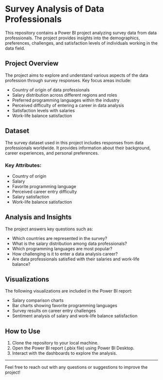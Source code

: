 # Survey Analysis of Data Professionals

This repository contains a Power BI project analyzing survey data from data professionals. The project provides insights into the demographics, preferences, challenges, and satisfaction levels of individuals working in the data field.

## Project Overview
The project aims to explore and understand various aspects of the data profession through survey responses. Key focus areas include:

- Country of origin of data professionals
- Salary distribution across different regions and roles
- Preferred programming languages within the industry
- Perceived difficulty of entering a career in data analysis
- Satisfaction levels with salaries
- Work-life balance satisfaction

## Dataset
The survey dataset used in this project includes responses from data professionals worldwide. It provides information about their background, career experiences, and personal preferences.

### Key Attributes:
- Country of origin
- Salary
- Favorite programming language
- Perceived career entry difficulty
- Salary satisfaction
- Work-life balance satisfaction

## Analysis and Insights
The project answers key questions such as:

- Which countries are represented in the survey?
- What is the salary distribution among data professionals?
- Which programming languages are most popular?
- How challenging is it to enter a data analysis career?
- Are data professionals satisfied with their salaries and work-life balance?

## Visualizations
The following visualizations are included in the Power BI report:

- Salary comparison charts
- Bar charts showing favorite programming languages
- Survey results on career entry challenges
- Sentiment analysis of salary and work-life balance satisfaction

## How to Use
1. Clone the repository to your local machine.
2. Open the Power BI report (.pbix file) using Power BI Desktop.
3. Interact with the dashboards to explore the analysis.

---
Feel free to reach out with any questions or suggestions to improve the project!

